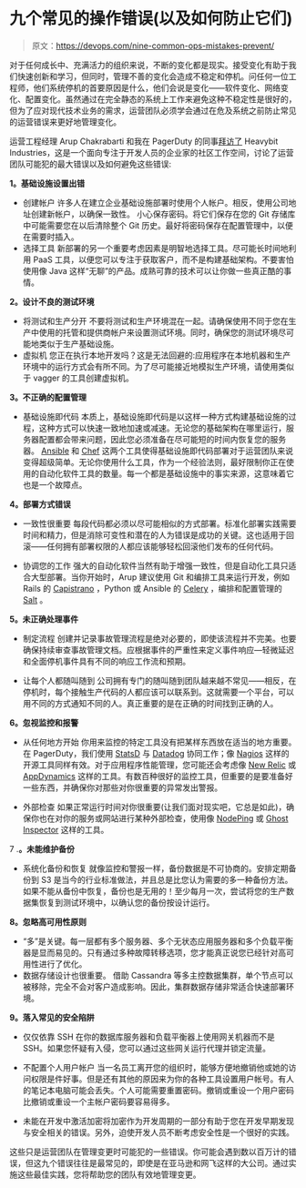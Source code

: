 # 九个常见的操作错误(以及如何防止它们)

> 原文：<https://devops.com/nine-common-ops-mistakes-prevent/>

对于任何成长中、充满活力的组织来说，不断的变化都是现实。接受变化有助于我们快速创新和学习，但同时，管理不善的变化会造成不稳定和停机。问任何一位工程师，他们系统停机的首要原因是什么，他们会说是变化——软件变化、网络变化、配置变化。虽然通过在完全静态的系统上工作来避免这种不稳定性是很好的，但为了应对现代技术业务的需求，运营团队必须学会通过在危及系统之前防止常见的运营错误来更好地管理变化。

运营工程经理 Arup Chakrabarti 和我在 PagerDuty 的同事[拜访了](https://www.google.com/url?q=http%3A%2F%2Fwww.heavybit.com%2Flibrary%2Fvideo%2F2014-06-03-arup-chakrabarti&sa=D&sntz=1&usg=AFQjCNEtcZXorDqNPyO1Itbe1fgZIf0RHw) Heavybit Industries，这是一个面向专注于开发人员的企业家的社区工作空间，讨论了运营团队可能犯的最大错误以及如何避免这些错误:

**1。基础设施设置出错**

*   创建帐户
    许多人在建立企业基础设施部署时使用个人帐户。相反，使用公司地址创建新帐户，以确保一致性。
    小心保存密码。将它们保存在您的 Git 存储库中可能需要您在以后清除整个 Git 历史。最好将密码保存在配置管理中，以便在需要时插入。
*   选择工具
    新部署的另一个重要考虑因素是明智地选择工具。尽可能长时间地利用 PaaS 工具，以便您可以专注于获取客户，而不是构建基础架构。不要害怕使用像 Java 这样“无聊”的产品。成熟可靠的技术可以让你做一些真正酷的事情。

**2。设计不良的测试环境**

*   将测试和生产分开
    不要将测试和生产环境混在一起。请确保使用不同于您在生产中使用的托管和提供商帐户来设置测试环境。同时，确保您的测试环境尽可能地类似于生产基础设施。
*   虚拟机
    您正在执行本地开发吗？这是无法回避的:应用程序在本地机器和生产环境中的运行方式会有所不同。为了尽可能接近地模拟生产环境，请使用类似于 vagger 的工具创建虚拟机。

**3。不正确的配置管理**

*   基础设施即代码
    本质上，基础设施即代码是以这样一种方式构建基础设施的过程，这种方式可以快速一致地加速或减速。无论您的基础架构在哪里运行，服务器配置都会带来问题，因此您必须准备在尽可能短的时间内恢复您的服务器。 [Ansible](https://www.ansible.com/home) 和 [Chef](https://www.chef.io/chef/) 这两个工具使得基础设施即代码部署对于运营团队来说变得超级简单。无论你使用什么工具，作为一个经验法则，最好限制你正在使用的自动化软件工具的数量。每一个都是基础设施中的事实来源，这意味着它也是一个故障点。

**4。部署方式错误**

*   一致性很重要
    每段代码都必须以尽可能相似的方式部署。标准化部署实践需要时间和精力，但是消除可变性和潜在的人为错误是成功的关键。这也适用于回滚——任何拥有部署权限的人都应该能够轻松回滚他们发布的任何代码。

*   协调您的工作
    强大的自动化软件当然有助于增强一致性，但是自动化工具只适合大型部署。当你开始时，Arup 建议使用 Git 和编排工具来运行开发，例如 Rails 的 [Capistrano](http://capistranorb.com) ，Python 或 Ansible 的 [Celery](http://www.celeryproject.org) ，编排和配置管理的 [Salt](https://saltstack.com/community/) 。

**5。未正确处理事件**

*   制定流程
    创建并记录事故管理流程是绝对必要的，即使该流程并不完美。也要确保持续审查事故管理文档。应根据事件的严重性来定义事件响应—轻微延迟和全面停机事件具有不同的响应工作流和预期。

*   让每个人都随叫随到
    公司拥有专门的随叫随到团队越来越不常见——相反，在停机时，每个接触生产代码的人都应该可以联系到。这就需要一个平台，可以用不同的方式通知不同的人。真正重要的是在正确的时间找到正确的人。

**6。忽视监控和报警**

*   从任何地方开始
    你用来监控的特定工具没有把某样东西放在适当的地方重要。在 PagerDuty，我们使用 [StatsD](https://github.com/etsy/statsd/) 与 [Datadog](https://www.datadoghq.com) 协同工作；像 [Nagios](http://www.nagios.org) 这样的开源工具同样有效。对于应用程序性能管理，您可能还会考虑像 [New Relic](https://newrelic.com) 或 [AppDynamics](https://www.appdynamics.com) 这样的工具。有数百种很好的监控工具，但重要的是要准备好一些东西，并确保你对那些对你很重要的异常发出警报。

*   外部检查
    如果正常运行时间对你很重要(让我们面对现实吧，它总是如此)，确保你也在对你的服务或网站进行某种外部检查，使用像 [NodePing](http://nodeping.com) 或 [Ghost Inspector](https://ghostinspector.com) 这样的工具。

7 .**。未能维护备份**

*   系统化备份和恢复
    就像监控和警报一样，备份数据是不可协商的。安排定期备份到 S3 是当今的行业标准做法，并且总是比您认为需要的多一种备份方法。如果不能从备份中恢复，备份也是无用的！至少每月一次，尝试将您的生产数据集恢复到测试环境中，以确认您的备份按设计运行。

**8。忽略高可用性原则**

*   “多”是关键。每一层都有多个服务器、多个无状态应用服务器和多个负载平衡器是显而易见的。只有通过多种故障转移选项，您才能真正说您已经针对高可用性进行了优化。
*   数据存储设计也很重要。
    借助 Cassandra 等多主控数据集群，单个节点可以被移除，完全不会对客户造成影响。因此，集群数据存储非常适合快速部署环境。

**9。落入常见的安全陷阱**

*   仅仅依靠 SSH
    在你的数据库服务器和负载平衡器上使用网关机器而不是 SSH。如果您怀疑有入侵，您可以通过这些网关运行代理并锁定流量。

*   不配置个人用户帐户
    当一名员工离开您的组织时，能够方便地撤销他或她的访问权限是件好事。但是还有其他的原因来为你的各种工具设置用户帐号。有人的笔记本电脑可能会丢失。个人可能需要重置密码。撤销或重设一个用户密码比撤销或重设一个主帐户密码要容易得多。

*   未能在开发中激活加密将加密作为开发周期的一部分有助于您在开发早期发现与安全相关的错误。另外，迫使开发人员不断考虑安全性是一个很好的实践。

这些只是运营团队在管理变更时可能犯的一些错误。你可能会遇到数以百万计的错误，但这九个错误往往是最常见的，即使是在亚马逊和网飞这样的大公司。通过实施这些最佳实践，您将帮助您的团队有效地管理变更。